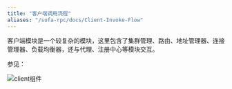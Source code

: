 ```yaml
---
title: "客户端调用流程"
aliases: "/sofa-rpc/docs/Client-Invoke-Flow"
---
```


客户端模块是一个较复杂的模块，这里包含了集群管理、路由、地址管理器、连接管理器、负载均衡器，还与代理、注册中心等模块交互。

参见：

![client组件](client-component.png)
